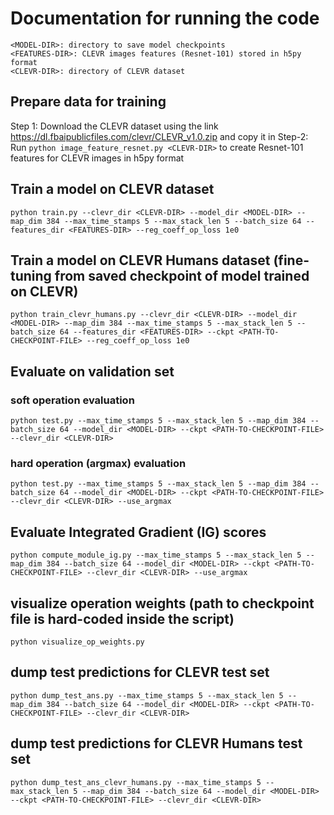 # Documentation for running the code

```
<MODEL-DIR>: directory to save model checkpoints
<FEATURES-DIR>: CLEVR images features (Resnet-101) stored in h5py format
<CLEVR-DIR>: directory of CLEVR dataset
```

## Prepare data for training
Step 1: Download the CLEVR dataset using the link https://dl.fbaipublicfiles.com/clevr/CLEVR_v1.0.zip and copy it in <CLEVR-DIR>
Step-2: Run `python image_feature_resnet.py <CLEVR-DIR>` to create Resnet-101 features for CLEVR images in h5py format

## Train a model on CLEVR dataset
```
python train.py --clevr_dir <CLEVR-DIR> --model_dir <MODEL-DIR> --map_dim 384 --max_time_stamps 5 --max_stack_len 5 --batch_size 64 --features_dir <FEATURES-DIR> --reg_coeff_op_loss 1e0
```

## Train a model on CLEVR Humans dataset (fine-tuning from saved checkpoint of model trained on CLEVR)
```
python train_clevr_humans.py --clevr_dir <CLEVR-DIR> --model_dir <MODEL-DIR> --map_dim 384 --max_time_stamps 5 --max_stack_len 5 --batch_size 64 --features_dir <FEATURES-DIR> --ckpt <PATH-TO-CHECKPOINT-FILE> --reg_coeff_op_loss 1e0
```

## Evaluate on validation set

### soft operation evaluation
```
python test.py --max_time_stamps 5 --max_stack_len 5 --map_dim 384 --batch_size 64 --model_dir <MODEL-DIR> --ckpt <PATH-TO-CHECKPOINT-FILE> --clevr_dir <CLEVR-DIR>
```

### hard operation (argmax) evaluation
```
python test.py --max_time_stamps 5 --max_stack_len 5 --map_dim 384 --batch_size 64 --model_dir <MODEL-DIR> --ckpt <PATH-TO-CHECKPOINT-FILE> --clevr_dir <CLEVR-DIR> --use_argmax
```

## Evaluate Integrated Gradient (IG) scores
```
python compute_module_ig.py --max_time_stamps 5 --max_stack_len 5 --map_dim 384 --batch_size 64 --model_dir <MODEL-DIR> --ckpt <PATH-TO-CHECKPOINT-FILE> --clevr_dir <CLEVR-DIR> --use_argmax
```

## visualize operation weights (path to checkpoint file is hard-coded inside the script)
```
python visualize_op_weights.py
```

## dump test predictions for CLEVR test set
```
python dump_test_ans.py --max_time_stamps 5 --max_stack_len 5 --map_dim 384 --batch_size 64 --model_dir <MODEL-DIR> --ckpt <PATH-TO-CHECKPOINT-FILE> --clevr_dir <CLEVR-DIR>
```

## dump test predictions for CLEVR Humans test set
```
python dump_test_ans_clevr_humans.py --max_time_stamps 5 --max_stack_len 5 --map_dim 384 --batch_size 64 --model_dir <MODEL-DIR> --ckpt <PATH-TO-CHECKPOINT-FILE> --clevr_dir <CLEVR-DIR>
```
